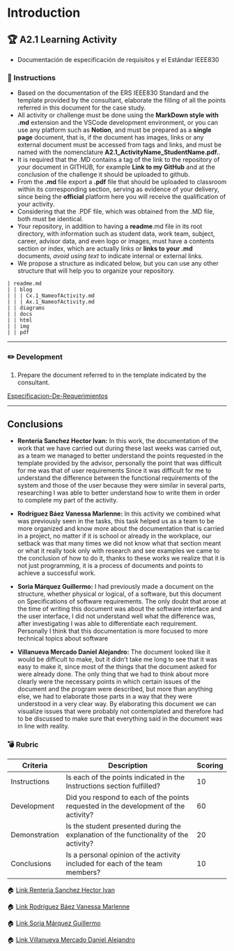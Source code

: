 # Introduction

## :trophy: A2.1 Learning Activity

- Documentación de especificación de requisitos y el Estándar IEEE830

### :blue_book:  Instructions

- Based on the documentation of the ERS IEEE830 Standard and the template provided by the consultant, elaborate the filling of all the points referred in this document for the case study.
 - All activity or challenge must be done using the **MarkDown style with .md** extension and the VSCode development environment, or you can use any platform such as **Notion**, and must be prepared as a **single page** document, that is, if the document has images, links or any external document must be accessed from tags and links, and must be named with the nomenclature **A2.1_ActivityName_StudentName.pdf.**.
- It is required that the .MD contains a tag of the link to the repository of your document in GITHUB, for example **Link to my GitHub** and at the conclusion of the challenge it should be uploaded to github.
- From the **.md** file export a **.pdf** file that should be uploaded to classroom within its corresponding section, serving as evidence of your delivery, since being the **official** platform here you will receive the qualification of your activity.
- Considering that the .PDF file, which was obtained from the .MD file, both must be identical.
- Your repository, in addition to having a **readme**.md file in its root directory, with information such as student data, work team, subject, career, advisor data, and even logo or images, must have a contents section or index, which are actually links or **links to your .md** documents, _avoid using text_ to indicate internal or external links.
- We propose a structure as indicated below, but you can use any other structure that will help you to organize your repository.

```
| readme.md
| | blog
| | | Cx.1_NameofActivity.md
| | | Ax.1_NameofActivity.md
| | diagrams
| | docs
| | html
| | img
| | pdf    
```


___

### :pencil2: Development

1. Prepare the document referred to in the template indicated by the consultant.

[Especificacion-De-Requerimientos](https://github.com/GuillermoSoria97/Analisis_Avanzado_de_Software/blob/main/PDF/SOFTWARE-REQUIREMENTS-SPECIFICATION.docx.pdf)
___

## Conclusions 

*  **Renteria Sanchez Hector Ivan:** In this work, the documentation of the work that we have carried out during these last weeks was carried out, as a team we managed to better understand the points requested in the template provided by the advisor, personally the point that was difficult for me was that of user requirements Since it was difficult for me to understand the difference between the functional requirements of the system and those of the user because they were similar in several parts, researching I was able to better understand how to write them in order to complete my part of the activity.  
  
*  **Rodríguez Báez Vanessa Marlenne:** In this activity we combined what was previously seen in the tasks, this task helped us as a team to be more organized and know more about the documentation that is carried in a project, no matter if it is school or already in the workplace, our setback was that many times we did not know what that section meant or what it really took only with research and see examples we came to the conclusion of how to do it, thanks to these works we realize that it is not just programming, it is a process of documents and points to achieve a successful work.
  
*  **Soria Márquez Guillermo:** I had previously made a document on the structure, whether physical or logical, of a software, but this document on Specifications of software requirements.
The only doubt that arose at the time of writing this document was about the software interface and the user interface, I did not understand well what the difference was, after investigating I was able to differentiate each requirement. Personally I think that this documentation is more focused to more technical topics about software

*  **Villanueva Mercado Daniel Alejandro:** The document looked like it would be difficult to make, but it didn't take me long to see that it was easy to make it, since most of the things that the document asked for were already done. The only thing that we had to think about more clearly were the necessary points in which certain issues of the document and the program were described, but more than anything else, we had to elaborate those parts in a way that they were understood in a very clear way. By elaborating this document we can visualize issues that were probably not contemplated and therefore had to be discussed to make sure that everything said in the document was in line with reality. 
### :bomb: Rubric

| Criteria     | Description                                                                                  | Scoring |
| ------------- | -------------------------------------------------------------------------------------------- | ------- |
| Instructions | Is each of the points indicated in the Instructions section fulfilled?            | 10      |  | 5 |
| Development   | Did you respond to each of the points requested in the development of the activity?     | 60      |
| Demonstration  | Is the student presented during the explanation of the functionality of the activity?            | 20      |
| Conclusions  | Is a personal opinion of the activity included for each of the team members? | 10      |


:house: [Link Renteria Sanchez Hector Ivan](https://github.com/IvanRenteria/Analisis-Avanzado-de-Software)

:house: [Link Rodríguez Báez Vanessa Marlenne](https://github.com/vanessamRodriguez/Analisis-Avanzado-de-Software)

:house: [Link Soria Márquez Guillermo](https://github.com/GuillermoSoria97/Analisis_Avanzado_de_Software)

:house: [Link Villanueva Mercado Daniel Alejandro](https://github.com/Dany305/Analisis-Avanzado-de-Software)